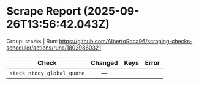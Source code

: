 # Scrape Report (2025-09-26T13:56:42.043Z)

Group: `stocks`  |  Run: https://github.com/AlbertoRoca96/scraping-checks-scheduler/actions/runs/18039860321

| Check | Changed | Keys | Error |
|---|:---:|:--|:--|
| `stock_ntdoy_global_quote` | — |  |  |
